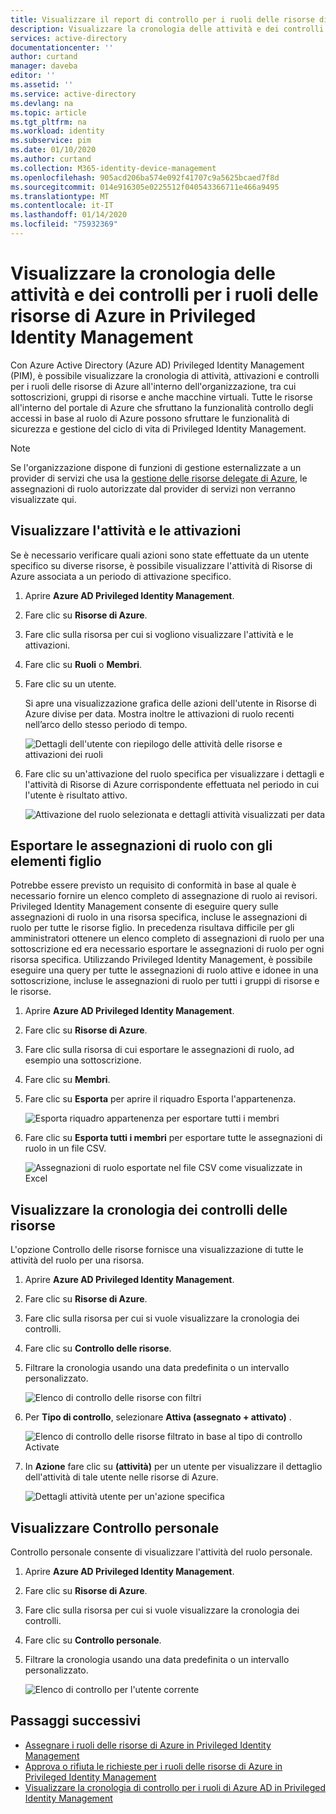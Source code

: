 ```yaml
---
title: Visualizzare il report di controllo per i ruoli delle risorse di Azure in PIM-Azure AD | Microsoft Docs
description: Visualizzare la cronologia delle attività e dei controlli per i ruoli delle risorse di Azure in Azure AD Privileged Identity Management (PIM).
services: active-directory
documentationcenter: ''
author: curtand
manager: daveba
editor: ''
ms.assetid: ''
ms.service: active-directory
ms.devlang: na
ms.topic: article
ms.tgt_pltfrm: na
ms.workload: identity
ms.subservice: pim
ms.date: 01/10/2020
ms.author: curtand
ms.collection: M365-identity-device-management
ms.openlocfilehash: 905acd206ba574e092f41707c9a5625bcaed7f8d
ms.sourcegitcommit: 014e916305e0225512f040543366711e466a9495
ms.translationtype: MT
ms.contentlocale: it-IT
ms.lasthandoff: 01/14/2020
ms.locfileid: "75932369"
---
```

# <a name="view-activity-and-audit-history-for-azure-resource-roles-in-privileged-identity-management"></a>Visualizzare la cronologia delle attività e dei controlli per i ruoli delle risorse di Azure in Privileged Identity Management

Con Azure Active Directory (Azure AD) Privileged Identity Management (PIM), è possibile visualizzare la cronologia di attività, attivazioni e controlli per i ruoli delle risorse di Azure all'interno dell'organizzazione, tra cui sottoscrizioni, gruppi di risorse e anche macchine virtuali. Tutte le risorse all'interno del portale di Azure che sfruttano la funzionalità controllo degli accessi in base al ruolo di Azure possono sfruttare le funzionalità di sicurezza e gestione del ciclo di vita di Privileged Identity Management.

> [!NOTE]
> Se l'organizzazione dispone di funzioni di gestione esternalizzate a un provider di servizi che usa la [gestione delle risorse delegate di Azure](../../lighthouse/concepts/azure-delegated-resource-management.md), le assegnazioni di ruolo autorizzate dal provider di servizi non verranno visualizzate qui.

## <a name="view-activity-and-activations"></a>Visualizzare l'attività e le attivazioni

Se è necessario verificare quali azioni sono state effettuate da un utente specifico su diverse risorse, è possibile visualizzare l'attività di Risorse di Azure associata a un periodo di attivazione specifico.

1. Aprire **Azure AD Privileged Identity Management**.

1. Fare clic su **Risorse di Azure**.

1. Fare clic sulla risorsa per cui si vogliono visualizzare l'attività e le attivazioni.

1. Fare clic su **Ruoli** o **Membri**.

1. Fare clic su un utente.

    Si apre una visualizzazione grafica delle azioni dell'utente in Risorse di Azure divise per data. Mostra inoltre le attivazioni di ruolo recenti nell’arco dello stesso periodo di tempo.

    ![Dettagli dell'utente con riepilogo delle attività delle risorse e attivazioni dei ruoli](media/azure-pim-resource-rbac/rbac-user-details.png)

1. Fare clic su un'attivazione del ruolo specifica per visualizzare i dettagli e l'attività di Risorse di Azure corrispondente effettuata nel periodo in cui l'utente è risultato attivo.

    ![Attivazione del ruolo selezionata e dettagli attività visualizzati per data](media/azure-pim-resource-rbac/rbac-user-resource-activity.png)

## <a name="export-role-assignments-with-children"></a>Esportare le assegnazioni di ruolo con gli elementi figlio

Potrebbe essere previsto un requisito di conformità in base al quale è necessario fornire un elenco completo di assegnazione di ruolo ai revisori. Privileged Identity Management consente di eseguire query sulle assegnazioni di ruolo in una risorsa specifica, incluse le assegnazioni di ruolo per tutte le risorse figlio. In precedenza risultava difficile per gli amministratori ottenere un elenco completo di assegnazioni di ruolo per una sottoscrizione ed era necessario esportare le assegnazioni di ruolo per ogni risorsa specifica. Utilizzando Privileged Identity Management, è possibile eseguire una query per tutte le assegnazioni di ruolo attive e idonee in una sottoscrizione, incluse le assegnazioni di ruolo per tutti i gruppi di risorse e le risorse.

1. Aprire **Azure AD Privileged Identity Management**.

1. Fare clic su **Risorse di Azure**.

1. Fare clic sulla risorsa di cui esportare le assegnazioni di ruolo, ad esempio una sottoscrizione.

1. Fare clic su **Membri**.

1. Fare clic su **Esporta** per aprire il riquadro Esporta l'appartenenza.

    ![Esporta riquadro appartenenza per esportare tutti i membri](media/azure-pim-resource-rbac/export-membership.png)

1. Fare clic su **Esporta tutti i membri** per esportare tutte le assegnazioni di ruolo in un file CSV.

    ![Assegnazioni di ruolo esportate nel file CSV come visualizzate in Excel](media/azure-pim-resource-rbac/export-csv.png)

## <a name="view-resource-audit-history"></a>Visualizzare la cronologia dei controlli delle risorse

L'opzione Controllo delle risorse fornisce una visualizzazione di tutte le attività del ruolo per una risorsa.

1. Aprire **Azure AD Privileged Identity Management**.

1. Fare clic su **Risorse di Azure**.

1. Fare clic sulla risorsa per cui si vuole visualizzare la cronologia dei controlli.

1. Fare clic su **Controllo delle risorse**.

1. Filtrare la cronologia usando una data predefinita o un intervallo personalizzato.

    ![Elenco di controllo delle risorse con filtri](media/azure-pim-resource-rbac/rbac-resource-audit.png)

1. Per **Tipo di controllo**, selezionare **Attiva (assegnato + attivato)** .

    ![Elenco di controllo delle risorse filtrato in base al tipo di controllo Activate](media/azure-pim-resource-rbac/rbac-audit-activity.png)

1. In **Azione** fare clic su **(attività)** per un utente per visualizzare il dettaglio dell'attività di tale utente nelle risorse di Azure.

    ![Dettagli attività utente per un'azione specifica](media/azure-pim-resource-rbac/rbac-audit-activity-details.png)

## <a name="view-my-audit"></a>Visualizzare Controllo personale

Controllo personale consente di visualizzare l'attività del ruolo personale.

1. Aprire **Azure AD Privileged Identity Management**.

1. Fare clic su **Risorse di Azure**.

1. Fare clic sulla risorsa per cui si vuole visualizzare la cronologia dei controlli.

1. Fare clic su **Controllo personale**.

1. Filtrare la cronologia usando una data predefinita o un intervallo personalizzato.

    ![Elenco di controllo per l'utente corrente](media/azure-pim-resource-rbac/my-audit-time.png)

## <a name="next-steps"></a>Passaggi successivi

- [Assegnare i ruoli delle risorse di Azure in Privileged Identity Management](pim-resource-roles-assign-roles.md)
- [Approva o rifiuta le richieste per i ruoli delle risorse di Azure in Privileged Identity Management](pim-resource-roles-approval-workflow.md)
- [Visualizzare la cronologia di controllo per i ruoli di Azure AD in Privileged Identity Management](pim-how-to-use-audit-log.md)
